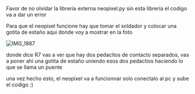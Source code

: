 
Favor de no olvidar la libreria externa neopixel.py 
sin esta libreria el codigo va a dar un error 


Para que el neopixel funcione hay que tomar el soldador y colocar una gotita de estaño aqui donde voy a mostrar en la foto 

![IMG_1887](https://github.com/user-attachments/assets/b2d59f66-ca99-483b-9b7d-6c1a7a4955d4)

donde dice R7 vas a ver que hay dos pedacitos de contacto separados, vas a poner ahi una gotita de estaño uniendo esos dos pedactios haciendo lo que se llama un puente




una vez hecho esto, el neopixel va a funcionnar
solo conectalo al pc y sube el codigo :)


